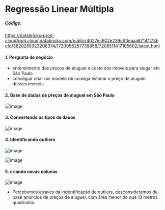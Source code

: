 # Regressão Linear Múltipla

##### Código:
https://databricks-prod-cloudfront.cloud.databricks.com/public/4027ec902e239c93eaaa8714f173bcfc/3820285923208374/1720956257738858/7208511417105602/latest.html

#### 1. Pergunta de negócio

* entendimento dos preços de aluguel e custo dos imóveis para alugar em São Paulo
* conseguir criar um modelo de consiga estimar o preço de aluguel desses imóveis

#### 2. Base de dados de preços de aluguel em São Paulo

![image](https://github.com/matheus908/RegressaoLinearMultipla/assets/60456455/a1cb5b8f-8df0-4738-a0a5-8040dd63ee77)

#### 3. Convertendo os tipos de daoos

![image](https://github.com/matheus908/RegressaoLinearMultipla/assets/60456455/30bf2510-7dfa-458e-a630-ddf4d748b1c2)

#### 4. Identificando outliers

![image](https://github.com/matheus908/RegressaoLinearMultipla/assets/60456455/1adc91f7-fa3b-4e7e-9c16-dbbfb7ea14fd)

![image](https://github.com/matheus908/RegressaoLinearMultipla/assets/60456455/44a7d10b-f6ff-44a8-97d2-9d2d388b55ca)

#### 5. criando novas colunas

![image](https://github.com/matheus908/RegressaoLinearMultipla/assets/60456455/2ad3943a-2995-4dd1-a9d3-41306f9abb50)

* Percebemos através da indentificação de outliers, desconsideramos da base anúncios de preços de aluguel, com área menor do que 10 metros quadrados.





